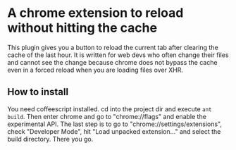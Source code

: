 A chrome extension to reload without hitting the cache
======================================================
This plugin gives you a button to reload the current tab after clearing the
cache of the last hour. It is written for web devs who often change their files
and cannot see the change because chrome does not bypass the cache even in a
forced reload when you are loading files over XHR.

How to install
--------------
You need coffeescript installed. cd into the project dir and execute
```ant build```. Then enter chrome and go to "chrome://flags" and enable the
experimental API. The last step is to go to "chrome://settings/extensions",
check "Developer Mode", hit "Load unpacked extension..." and select the build
directory. There you go.
